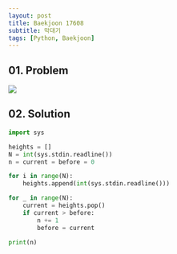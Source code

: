 ```yaml
---
layout: post
title: Baekjoon 17608
subtitle: 막대기
tags: [Python, Baekjoon]
---
```


## 01. Problem

<img src="https://github.com/WoojinJeonkr/WoojinJeonkr.github.io/blob/main/assets/images/post_image/baekjoon/baekjoon_17608.png?raw=true">

## 02. Solution

```Python
import sys

heights = []
N = int(sys.stdin.readline())
n = current = before = 0

for i in range(N):
    heights.append(int(sys.stdin.readline()))

for _ in range(N):
    current = heights.pop()
    if current > before:
        n += 1
        before = current

print(n)
```
